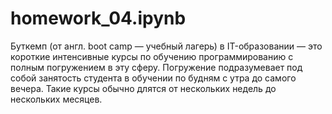 # homework_04.ipynb

Буткемп (от англ. boot camp — учебный лагерь) в IT-образовании — это короткие интенсивные курсы по обучению программированию с полным погружением в эту сферу. Погружение подразумевает под собой занятость студента в обучении по будням с утра до самого вечера. Такие курсы обычно длятся от нескольких недель до нескольких месяцев.
